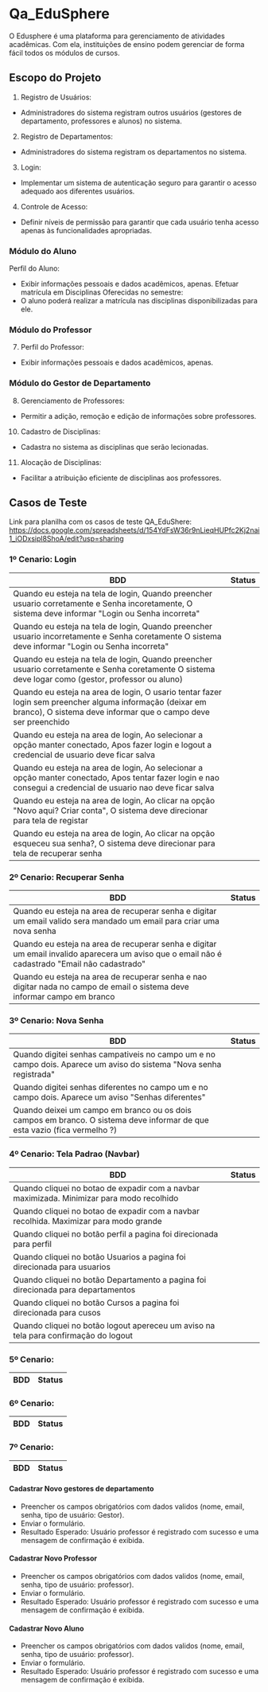 # Qa_EduSphere

O Edusphere é uma plataforma para gerenciamento de atividades acadêmicas. Com ela, instituições de ensino podem gerenciar de forma fácil todos os módulos de cursos.

## Escopo do Projeto

1. Registro de Usuários:
- Administradores do sistema registram outros usuários (gestores de
departamento, professores e alunos) no sistema.
2. Registro de Departamentos:
- Administradores do sistema registram os departamentos no sistema.
3. Login:
- Implementar um sistema de autenticação seguro para garantir o acesso
adequado aos diferentes usuários.
4. Controle de Acesso:
- Definir níveis de permissão para garantir que cada usuário tenha acesso apenas
às funcionalidades apropriadas.

### Módulo do Aluno

Perfil do Aluno:
- Exibir informações pessoais e dados acadêmicos, apenas.
Efetuar matrícula em Disciplinas Oferecidas no semestre:
- O aluno poderá realizar a matrícula nas disciplinas disponibilizadas para ele.
  
### Módulo do Professor

7. Perfil do Professor:
- Exibir informações pessoais e dados acadêmicos, apenas.
  
### Módulo do Gestor de Departamento

8. Gerenciamento de Professores:
- Permitir a adição, remoção e edição de informações sobre professores.
10. Cadastro de Disciplinas:
- Cadastra no sistema as disciplinas que serão lecionadas.
11. Alocação de Disciplinas:
- Facilitar a atribuição eficiente de disciplinas aos professores.

## Casos de Teste

Link para planilha com os casos de teste QA_EduShere: https://docs.google.com/spreadsheets/d/154YdFsW36r9nLieqHUPfc2Kj2nai1_iODxsipl8ShoA/edit?usp=sharing

### 1º Cenario: Login

| BDD | Status |
| --- | --- |
| Quando eu esteja na tela de login, Quando preencher usuario corretamente e Senha incoretamente, O sistema deve informar "Login ou Senha incorreta" |     |
| Quando eu esteja na tela de login, Quando preencher usuario incorretamente e Senha coretamente  O sistema deve informar "Login ou Senha incorreta" |     |
| Quando eu esteja na tela de login, Quando preencher usuario corretamente e Senha coretamente  O sistema deve logar como (gestor, professor ou aluno) |    |
| Quando eu esteja na area de login, O usario tentar fazer login sem preencher alguma informação (deixar em branco), O sistema deve informar que o campo deve ser preenchido |    |   
| Quando eu esteja na area de login, Ao selecionar a opção manter conectado, Apos fazer login e logout a credencial de usuario deve ficar salva |    |
| Quando eu esteja na area de login, Ao selecionar a opção manter conectado, Apos tentar fazer login e nao consegui a credencial de usuario nao deve ficar salva |    |
| Quando eu esteja na area de login, Ao clicar na opção "Novo aqui? Criar conta", O sistema deve direcionar para tela de registar |    |
| Quando eu esteja na area de login, Ao clicar na opção esqueceu sua senha?, O sistema deve direcionar para tela de recuperar senha |    |

### 2º Cenario: Recuperar Senha

| BDD | Status |
| --- | --- |
| Quando eu esteja na area de recuperar senha  e digitar um email valido sera mandado um email para criar uma nova senha |    | 
| Quando eu esteja na area de recuperar senha e digitar um email invalido aparecera um aviso que o email não é cadastrado "Email não cadastrado" |    |
| Quando eu esteja na area de recuperar senha e nao digitar nada no campo de email o sistema deve informar campo em branco |    |

### 3º Cenario: Nova Senha

| BDD | Status |
| --- | --- |
| Quando digitei senhas campativeis no campo um e no campo dois. Aparece um aviso do sistema "Nova senha registrada" |    |
| Quando digitei senhas diferentes no campo um e no campo dois. Aparece um aviso "Senhas diferentes" |    |
| Quando deixei um campo em branco ou os dois campos em branco. O sistema deve informar de que esta vazio (fica vermelho ?) |    |

### 4º Cenario: Tela Padrao (Navbar)

| BDD | Status |
| --- | --- |
| Quando cliquei no botao de expadir com a navbar maximizada. Minimizar para modo recolhido |    |
| Quando cliquei no botao de expadir com a navbar recolhida. Maximizar para modo grande     |    |
| Quando cliquei no botão perfil a pagina foi direcionada para perfil |    |
| Quando cliquei no botão Usuarios a pagina foi direcionada para usuarios  |    |
| Quando cliquei no botão Departamento a pagina foi direcionada para departamentos |    |
| Quando cliquei no botão Cursos a pagina foi direcionada para cusos  |    |
| Quando cliquei no botão logout apereceu um aviso na tela para confirmação do logout   |    |

### 5º Cenario: 

| BDD | Status |
| --- | --- |

### 6º Cenario: 

| BDD | Status |
| --- | --- |

### 7º Cenario: 

| BDD | Status |
| --- | --- |

#### Cadastrar Novo gestores de departamento
- Preencher os campos obrigatórios com dados validos (nome, email, senha, tipo de usuário: Gestor).
- Enviar o formulário.
- Resultado Esperado: Usuário professor é registrado com sucesso e uma mensagem de confirmação é exibida.

#### Cadastrar Novo Professor
- Preencher os campos obrigatórios com dados validos (nome, email, senha, tipo de usuário: professor).
- Enviar o formulário.
- Resultado Esperado: Usuário professor é registrado com sucesso e uma mensagem de confirmação é exibida.

#### Cadastrar Novo Aluno
- Preencher os campos obrigatórios com dados validos (nome, email, senha, tipo de usuário: professor).
- Enviar o formulário.
- Resultado Esperado: Usuário professor é registrado com sucesso e uma mensagem de confirmação é exibida.

####
